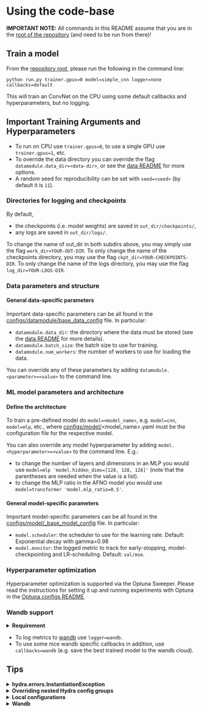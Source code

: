# Using the code-base
**IMPORTANT NOTE:** 
All commands in this README assume that you are in the [root of the repository](../) (and need to be run from there)!

## Train a model
From the [repository root](../run.py), please run the following in the command line:    

    python run.py trainer.gpus=0 model=simple_cnn logger=none callbacks=default

This will train an ConvNet on the CPU using some default callbacks and hyperparameters, but no logging.

## Important Training Arguments and Hyperparameters
- To run on CPU use ``trainer.gpus=0``, to use a single GPU use ``trainer.gpus=1``, etc.
- To override the data directory you can override the flag ``datamodule.data_dir=<data-dir>``, or see the [data README](../data/README.md) for more options.
- A random seed for reproducibility can be set with ``seed=<seed>`` (by default it is ``11``).

### Directories for logging and checkpoints
By default,
- the checkpoints (i.e. model weights) are saved in ``out_dir/checkpoints/``,
- any logs are saved in ``out_dir/logs/``.

To change the name of out_dir in both subdirs above, you may simply use the flag ``work_dir=YOUR-OUT-DIR``.
To only change the name of the checkpoints directory, you may use the flag ``ckpt_dir=YOUR-CHECKPOINTS-DIR``.
To only change the name of the logs directory, you may use the flag ``log_dir=YOUR-LOGS-DIR``.

### Data parameters and structure
#### General data-specific parameters
Important data-specific parameters can be all found in the 
[configs/datamodule/base_data_config](configs/datamodule/_base_data_config.yaml) file. 
In particular:
- ``datamodule.data_dir``: the directory where the data must be stored (see the [data README](../data/README.md) for more details).
- ``datamodule.batch_size``: the batch size to use for training.
- ``datamodule.num_workers``: the number of workers to use for loading the data.

You can override any of these parameters by adding ``datamodule.<parameter>=<value>`` to the command line.

### ML model parameters and architecture

#### Define the architecture
To train a pre-defined model do ``model=<model_name>``, e.g. ``model=cnn``, ``model=mlp``, etc.,
    where [configs/model/](configs/model)<model_name>.yaml must be the configuration file for the respective model.

You can also override any model hyperparameter by adding ``model.<hyperparameter>=<value>`` to the command line.
E.g.:
- to change the number of layers and dimensions in an MLP you would use 
``model=mlp 'model.hidden_dims=[128, 128, 128]'`` (note that the parentheses are needed when the value is a list).
- to change the MLP ratio in the AFNO model you would use ``model=transformer 'model.mlp_ratio=0.5'``.

#### General model-specific parameters
Important model-specific parameters can be all found in the 
[configs/model/_base_model_config](configs/model/_base_model_config.yaml) file. 
In particular:
- ``model.scheduler``: the scheduler to use for the learning rate. Default: Exponential decay with gamma=0.98
- ``model.monitor``: the logged metric to track for early-stopping, model-checkpointing and LR-scheduling. Default: ``val/mse``.

### Hyperparameter optimization
Hyperparameter optimization is supported via the Optuna Sweeper.
Please read the instructions for setting it up and running experiments with Optuna in the
[Optuna configs README](configs/optuna/README.md).


### Wandb support
<details>
  <summary><b> Requirement </b></summary>
The following requires you to have a wandb (team) account, and you need to login with ``wandb login`` before you can use it.

</details>

- To log metrics to [wandb](https://wandb.ai/site) use ``logger=wandb``.
- To use some nice wandb specific callbacks in addition, use ``callbacks=wandb`` (e.g. save the best trained model to the wandb cloud).

## Tips

<details>
    <summary><b> hydra.errors.InstantiationException </b></summary>

The ``hydra.errors.InstantiationException`` itself is not very informative, 
so you need to look at the preceding exception(s) (i.e. scroll up) to see what went wrong.
</details>

<details>
    <summary><b> Overriding nested Hydra config groups </b></summary>

Nested config groups need to be overridden with a slash - not with a dot, since it would be interpreted as a string otherwise.
For example, if you want to change the filter in the AFNO transformer:
``python run.py model=afno model/mixer=self_attention``
And if you want to change the optimizer, you should run:
``python run.py  model=graphnet  optimizer@model.optimizer=SGD``
</details>

<details>
  <summary><b> Local configurations </b></summary>

You can easily use a local config file (that,e.g., overrides data dirs, working dir etc.), by putting such a yaml config 
in the [configs/local/](configs/local) subdirectory (Hydra searches for & uses by default the file configs/local/default.yaml, if it exists)
</details>

<details>
    <summary><b> Wandb </b></summary>

If you use Wandb, make sure to select the "Group first prefix" option in the panel/workspace settings of the web app inside the project (in the top right corner).
This will make it easier to browse through the logged metrics.
</details>




